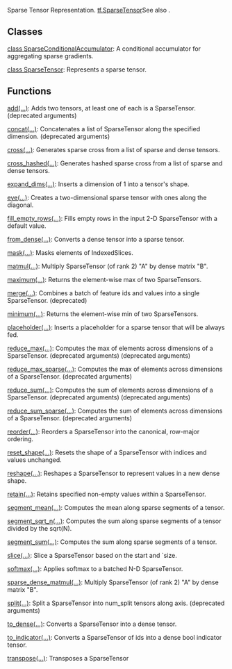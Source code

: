 
Sparse Tensor Representation.
[tf.SparseTensor](https://www.tensorflow.org/api_docs/python/tf/sparse/SparseTensor)See also .

## Classes
[class SparseConditionalAccumulator](https://www.tensorflow.org/api_docs/python/tf/compat/v1/SparseConditionalAccumulator): A conditional accumulator for aggregating sparse gradients.

[class SparseTensor](https://www.tensorflow.org/api_docs/python/tf/sparse/SparseTensor): Represents a sparse tensor.

## Functions
[add(...)](https://www.tensorflow.org/api_docs/python/tf/compat/v1/sparse_add): Adds two tensors, at least one of each is a SparseTensor. (deprecated arguments)

[concat(...)](https://www.tensorflow.org/api_docs/python/tf/compat/v1/sparse_concat): Concatenates a list of SparseTensor along the specified dimension. (deprecated arguments)

[cross(...)](https://www.tensorflow.org/api_docs/python/tf/sparse/cross): Generates sparse cross from a list of sparse and dense tensors.

[cross_hashed(...)](https://www.tensorflow.org/api_docs/python/tf/sparse/cross_hashed): Generates hashed sparse cross from a list of sparse and dense tensors.

[expand_dims(...)](https://www.tensorflow.org/api_docs/python/tf/sparse/expand_dims): Inserts a dimension of 1 into a tensor's shape.

[eye(...)](https://www.tensorflow.org/api_docs/python/tf/sparse/eye): Creates a two-dimensional sparse tensor with ones along the diagonal.

[fill_empty_rows(...)](https://www.tensorflow.org/api_docs/python/tf/sparse/fill_empty_rows): Fills empty rows in the input 2-D SparseTensor with a default value.

[from_dense(...)](https://www.tensorflow.org/api_docs/python/tf/sparse/from_dense): Converts a dense tensor into a sparse tensor.

[mask(...)](https://www.tensorflow.org/api_docs/python/tf/sparse/mask): Masks elements of IndexedSlices.

[matmul(...)](https://www.tensorflow.org/api_docs/python/tf/sparse/sparse_dense_matmul): Multiply SparseTensor (of rank 2) "A" by dense matrix "B".

[maximum(...)](https://www.tensorflow.org/api_docs/python/tf/sparse/maximum): Returns the element-wise max of two SparseTensors.

[merge(...)](https://www.tensorflow.org/api_docs/python/tf/compat/v1/sparse_merge): Combines a batch of feature ids and values into a single SparseTensor. (deprecated)

[minimum(...)](https://www.tensorflow.org/api_docs/python/tf/sparse/minimum): Returns the element-wise min of two SparseTensors.

[placeholder(...)](https://www.tensorflow.org/api_docs/python/tf/compat/v1/sparse_placeholder): Inserts a placeholder for a sparse tensor that will be always fed.

[reduce_max(...)](https://www.tensorflow.org/api_docs/python/tf/compat/v1/sparse_reduce_max): Computes the max of elements across dimensions of a SparseTensor. (deprecated arguments) (deprecated arguments)

[reduce_max_sparse(...)](https://www.tensorflow.org/api_docs/python/tf/compat/v1/sparse_reduce_max_sparse): Computes the max of elements across dimensions of a SparseTensor. (deprecated arguments)

[reduce_sum(...)](https://www.tensorflow.org/api_docs/python/tf/compat/v1/sparse_reduce_sum): Computes the sum of elements across dimensions of a SparseTensor. (deprecated arguments) (deprecated arguments)

[reduce_sum_sparse(...)](https://www.tensorflow.org/api_docs/python/tf/compat/v1/sparse_reduce_sum_sparse): Computes the sum of elements across dimensions of a SparseTensor. (deprecated arguments)

[reorder(...)](https://www.tensorflow.org/api_docs/python/tf/sparse/reorder): Reorders a SparseTensor into the canonical, row-major ordering.

[reset_shape(...)](https://www.tensorflow.org/api_docs/python/tf/sparse/reset_shape): Resets the shape of a SparseTensor with indices and values unchanged.

[reshape(...)](https://www.tensorflow.org/api_docs/python/tf/sparse/reshape): Reshapes a SparseTensor to represent values in a new dense shape.

[retain(...)](https://www.tensorflow.org/api_docs/python/tf/sparse/retain): Retains specified non-empty values within a SparseTensor.

[segment_mean(...)](https://www.tensorflow.org/api_docs/python/tf/compat/v1/sparse_segment_mean): Computes the mean along sparse segments of a tensor.

[segment_sqrt_n(...)](https://www.tensorflow.org/api_docs/python/tf/compat/v1/sparse_segment_sqrt_n): Computes the sum along sparse segments of a tensor divided by the sqrt(N).

[segment_sum(...)](https://www.tensorflow.org/api_docs/python/tf/compat/v1/sparse_segment_sum): Computes the sum along sparse segments of a tensor.

[slice(...)](https://www.tensorflow.org/api_docs/python/tf/sparse/slice): Slice a SparseTensor based on the start and `size.

[softmax(...)](https://www.tensorflow.org/api_docs/python/tf/sparse/softmax): Applies softmax to a batched N-D SparseTensor.

[sparse_dense_matmul(...)](https://www.tensorflow.org/api_docs/python/tf/sparse/sparse_dense_matmul): Multiply SparseTensor (of rank 2) "A" by dense matrix "B".

[split(...)](https://www.tensorflow.org/api_docs/python/tf/compat/v1/sparse_split): Split a SparseTensor into num_split tensors along axis. (deprecated arguments)

[to_dense(...)](https://www.tensorflow.org/api_docs/python/tf/sparse/to_dense): Converts a SparseTensor into a dense tensor.

[to_indicator(...)](https://www.tensorflow.org/api_docs/python/tf/sparse/to_indicator): Converts a SparseTensor of ids into a dense bool indicator tensor.

[transpose(...)](https://www.tensorflow.org/api_docs/python/tf/sparse/transpose): Transposes a SparseTensor

